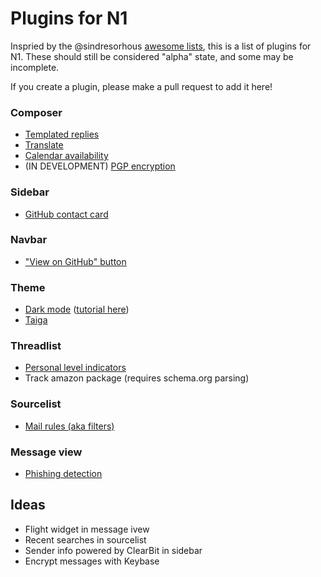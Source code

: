 # Plugins for N1

Inspried by the @sindresorhous [awesome lists](https://github.com/sindresorhus/awesome), this is a list of plugins for N1. These should still be considered "alpha" state, and some may be incomplete. 

If you create a plugin, please make a pull request to add it here! 


### Composer
- [Templated replies](https://github.com/nylas/N1/tree/master/examples/N1-Composer-Templates)
- [Translate](https://github.com/nylas/N1/tree/master/examples/N1-Composer-Translate)
- [Calendar availability](https://github.com/nylas/N1/tree/master/examples/N1-Send-Availability)
-  (IN DEVELOPMENT) [PGP encryption](https://github.com/mbilker/email-pgp)

### Sidebar
- [GitHub contact card](https://github.com/nylas/N1/tree/master/examples/N1-Github-Contact-Card-Section)


### Navbar
- ["View on GitHub" button](https://github.com/nylas/N1/tree/master/examples/N1-Message-View-on-Github)

### Theme
- [Dark mode](https://github.com/nylas/N1/tree/master/internal_packages/ui-dark) ([tutorial here](https://github.com/nylas/N1/issues/74))
- [Taiga](http://github.com/noahbuscher/N1-Taiga)

### Threadlist
- [Personal level indicators](https://github.com/nylas/N1/tree/master/examples/N1-Personal-Level-Indicators)
- Track amazon package (requires schema.org parsing)

### Sourcelist
- [Mail rules (aka filters)](https://github.com/nylas/N1/tree/master/examples/N1-Filters)

### Message view
- [Phishing detection](https://github.com/nylas/N1/tree/master/examples/N1-Phishing-Detection)


## Ideas

- Flight widget in message ivew
- Recent searches in sourcelist
- Sender info powered by ClearBit in sidebar
- Encrypt messages with Keybase


